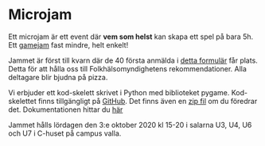# Microjam

Ett microjam är ett event där **vem som helst** kan skapa ett spel på
bara 5h. Ett [gamejam](https://en.wikipedia.org/wiki/Game_jam) fast mindre, helt enkelt!

Jammet är först till kvarn där de 40 första anmälda i
[detta formulär](https://forms.gle/AGL46AXUGzfYgEbG7) får plats. Detta för att hålla oss till
Folkhälsomyndighetens rekommendationer. Alla deltagare blir bjudna på pizza.

Vi erbjuder ett kod-skelett skrivet i Python med biblioteket pygame.
Kod-skelettet finns tillgängligt på [GitHub](https://github.com/lithekod/snake-ribs).
Det finns även en [zip fil](https://github.com/lithekod/snake-ribs/archive/master.zip)
om du föredrar det. Dokumentationen hittar du [här](/snake-ribs/)

Jammet hålls lördagen den 3:e oktober 2020 kl 15-20 i salarna U3, U4, U6 och U7
i C-huset på campus valla.
